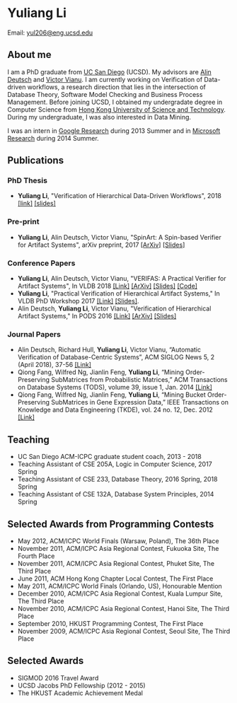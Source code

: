 # Yuliang Li

Email: [yul206@eng.ucsd.edu](mailto:yul206@eng.ucsd.edu)

## About me

I am a PhD graduate from [UC San Diego](http://www.cs.ucsd.edu/) (UCSD). My advisors are [Alin Deutsch](http://db.ucsd.edu/People/alin/) and [Victor Vianu](https://cseweb.ucsd.edu/~vianu/).
I am currently working on Verification of Data-driven workflows, a research direction that lies in the intersection of Database Theory, Software Model Checking and Business Process Management. Before joining UCSD, I obtained my undergradate degree in Computer Science from [Hong Kong University of Science and Technology](http://www.ust.hk). During my undergraduate, I was also interested in Data Mining.

I was an intern in [Google Research](https://research.google.com/) during 2013 Summer and in [Microsoft Research](https://www.microsoft.com/en-us/research/group/data-management-exploration-and-mining-dmx/) during 2014 Summer.

## Publications

### PhD Thesis
* **Yuliang Li**, "Verification of Hierarchical Data-Driven Workflows", 2018 [[link]](https://www.dropbox.com/s/2ulype7wjnzqfwi/thesis.pdf?dl=0) [[slides]](https://www.dropbox.com/s/ybc7vy30395cjdi/dissertation.pptx?dl=0)

### Pre-print
* **Yuliang Li**, Alin Deutsch, Victor Vianu, "SpinArt: A Spin-based Verifier for Artifact Systems", arXiv preprint, 2017 [[ArXiv]](https://arxiv.org/abs/1705.09427) [[Slides]](https://www.dropbox.com/s/vohuazds85fmh6q/spinart.pptx?dl=0)

### Conference Papers
* **Yuliang Li**, Alin Deutsch, Victor Vianu, "VERIFAS: A Practical Verifier for Artifact Systems", In VLDB 2018 [[Link]](http://www.vldb.org/pvldb/vol11/p283-li.pdf) [[ArXiv]](https://arxiv.org/abs/1705.10007) [[Slides]](https://www.dropbox.com/s/6uahinfycj1nowm/db-talk.pptx?dl=0) [[Code]](https://github.com/oi02lyl/has-verifier)
* **Yuliang Li**, "Practical Verification of Hierarchical Artifact Systems," In VLDB PhD Workshop 2017 [[Link]](http://ceur-ws.org/Vol-1882/paper14.pdf) [[Slides]](https://www.dropbox.com/s/atemjpw7eyht1h2/vldb-phd-yuliang-li.pptx?dl=0).
* Alin Deutsch, **Yuliang Li**, Victor Vianu, "Verification of Hierarchical Artifact Systems," In PODS 2016 [[Link]](https://cseweb.ucsd.edu/~vianu/pods16.pdf) [[ArXiv]](http://arxiv.org/abs/1604.00967) [[Slides]](https://www.dropbox.com/s/bxzy9me90s906h7/pods16.pptx?dl=0)

### Journal Papers
* Alin Deutsch, Richard Hull, **Yuliang Li**, Victor Vianu, “Automatic Verification of Database-Centric Systems”, ACM SIGLOG News 5, 2 (April 2018), 37-56 [[Link]](http://www.cs.ox.ac.uk/andrzej.murawski/siglog_news_16.pdf)
* Qiong Fang, Wilfred Ng, Jianlin Feng, **Yuliang Li**, “Mining Order-Preserving SubMatrices from
Probabilistic Matrices,” ACM Transactions on Database Systems (TODS), volume 39, issue 1, Jan. 2014 [[Link]](http://www.cs.ust.hk/~wilfred/paper/tods14.pdf)
* Qiong Fang, Wilfred Ng, Jianlin Feng, **Yuliang Li**, “Mining Bucket Order-Preserving SubMatrices in Gene Expression Data,” IEEE Transactions on Knowledge and Data Engineering (TKDE), vol. 24 no. 12, Dec. 2012 [[Link]](http://ieeexplore.ieee.org/document/5989809/)


## Teaching

* UC San Diego ACM-ICPC graduate student coach, 2013 - 2018
* Teaching Assistant of CSE 205A, Logic in Computer Science, 2017 Spring
* Teaching Assistant of CSE 233, Database Theory, 2016 Spring, 2018 Spring
* Teaching Assistant of CSE 132A, Database System Principles, 2014 Spring

## Selected Awards from Programming Contests

* May 2012, ACM/ICPC World Finals (Warsaw, Poland), The 36th Place
* November 2011, ACM/ICPC Asia Regional Contest, Fukuoka Site, The Fourth Place
* November 2011, ACM/ICPC Asia Regional Contest, Phuket Site, The Third Place
* June 2011, ACM Hong Kong Chapter Local Contest, The First Place
* May 2011, ACM/ICPC World Finals (Orlando, US), Honourable Mention
* December 2010, ACM/ICPC Asia Regional Contest, Kuala Lumpur Site, The Third Place
* November 2010, ACM/ICPC Asia Regional Contest, Hanoi Site, The Third Place
* September 2010, HKUST Programming Contest, The First Place
* November 2009, ACM/ICPC Asia Regional Contest, Seoul Site, The Third Place

## Selected Awards
* SIGMOD 2016 Travel Award
* UCSD Jacobs PhD Fellowship (2012 - 2015)
* The HKUST Academic Achievement Medal
